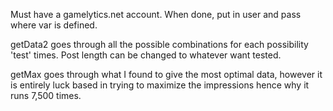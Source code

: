 Must have a gamelytics.net account. When done, put in user and pass where var is defined. 

getData2 goes through all the possible combinations for each possibility 'test' times. Post length can be changed to whatever want tested.

getMax goes through what I found to give the most optimal data, however it is entirely luck based in trying to maximize the impressions hence why it runs 7,500 times.
